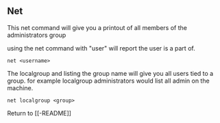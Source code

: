 ## Net

This net command will give you a printout of all members of the administrators group

using the net command with "user"  will report the user is a part of.  

	net <username>
	
The localgroup and listing the group name will give you all users tied to a group. for example localgroup administrators would list all admin on the machine. 

	net localgroup <group>
	
Return to [[-README]]